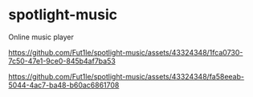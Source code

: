 # spotlight-music
Online music player


https://github.com/Fut1le/spotlight-music/assets/43324348/1fca0730-7c50-47e1-9ce0-845b4af7ba53



https://github.com/Fut1le/spotlight-music/assets/43324348/fa58eeab-5044-4ac7-ba48-b60ac6861708

